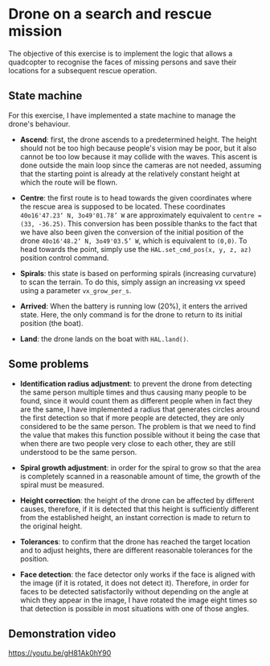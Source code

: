 # Drone on a search and rescue mission
The objective of this exercise is to implement the logic that allows a quadcopter to recognise the faces of missing persons and save their locations for a subsequent rescue operation.

## State machine
For this exercise, I have implemented a state machine to manage the drone's behaviour.

- **Ascend**: first, the drone ascends to a predetermined height. The height should not be too high because people's vision may be poor, but it also cannot be too low because it may collide with the waves. This ascent is done outside the main loop since the cameras are not needed, assuming that the starting point is already at the relatively constant height at which the route will be flown.

- **Centre**: the first route is to head towards the given coordinates where the rescue area is supposed to be located. These coordinates `40o16'47.23‘ N, 3o49'01.78’ W` are approximately equivalent to `centre = (33, -36.25)`. This conversion has been possible thanks to the fact that we have also been given the conversion of the initial position of the drone `40o16'48.2‘ N, 3o49'03.5’ W`, which is equivalent to `(0,0)`. To head towards the point, simply use the `HAL.set_cmd_pos(x, y, z, az)` position control command.

- **Spirals**: this state is based on performing spirals (increasing curvature) to scan the terrain. To do this, simply assign an increasing vx speed using a parameter `vx_grow_per_s`.

- **Arrived**: When the battery is running low (20%), it enters the arrived state. Here, the only command is for the drone to return to its initial position (the boat).

- **Land**: the drone lands on the boat with `HAL.land()`.

## Some problems

- **Identification radius adjustment**: to prevent the drone from detecting the same person multiple times and thus causing many people to be found, since it would count them as different people when in fact they are the same, I have implemented a radius that generates circles around the first detection so that if more people are detected, they are only considered to be the same person. The problem is that we need to find the value that makes this function possible without it being the case that when there are two people very close to each other, they are still understood to be the same person.

- **Spiral growth adjustment**: in order for the spiral to grow so that the area is completely scanned in a reasonable amount of time, the growth of the spiral must be measured.

- **Height correction**: the height of the drone can be affected by different causes, therefore, if it is detected that this height is sufficiently different from the established height, an instant correction is made to return to the original height.

- **Tolerances**: to confirm that the drone has reached the target location and to adjust heights, there are different reasonable tolerances for the position.

- **Face detection**: the face detector only works if the face is aligned with the image (if it is rotated, it does not detect it). Therefore, in order for faces to be detected satisfactorily without depending on the angle at which they appear in the image, I have rotated the image eight times so that detection is possible in most situations with one of those angles.


## Demonstration video 
https://youtu.be/gH81Ak0hY90


